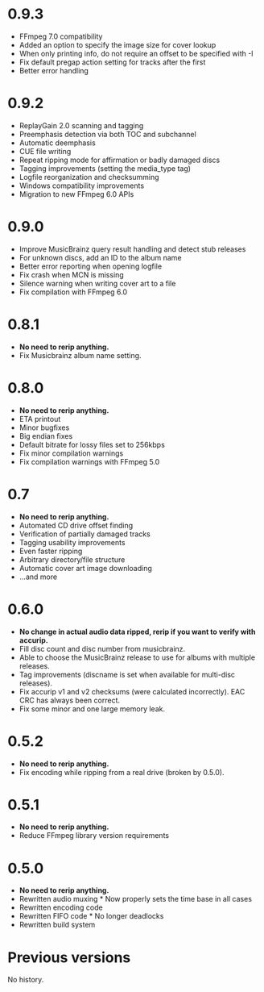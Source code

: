 0.9.3
=====
 - FFmpeg 7.0 compatibility
 - Added an option to specify the image size for cover lookup
 - When only printing info, do not require an offset to be specified with -I
 - Fix default pregap action setting for tracks after the first
 - Better error handling

0.9.2
=====
 - ReplayGain 2.0 scanning and tagging
 - Preemphasis detection via both TOC and subchannel
 - Automatic deemphasis
 - CUE file writing
 - Repeat ripping mode for affirmation or badly damaged discs
 - Tagging improvements (setting the media_type tag)
 - Logfile reorganization and checksumming
 - Windows compatibility improvements
 - Migration to new FFmpeg 6.0 APIs

0.9.0
=====
 - Improve MusicBrainz query result handling and detect stub releases
 - For unknown discs, add an ID to the album name
 - Better error reporting when opening logfile
 - Fix crash when MCN is missing
 - Silence warning when writing cover art to a file
 - Fix compilation with FFmpeg 6.0

0.8.1
=====
 - __No need to rerip anything.__
 - Fix Musicbrainz album name setting.

0.8.0
=====
 - __No need to rerip anything.__
 - ETA printout
 - Minor bugfixes
 - Big endian fixes
 - Default bitrate for lossy files set to 256kbps
 - Fix minor compilation warnings
 - Fix compilation warnings with FFmpeg 5.0

0.7
===
 - __No need to rerip anything.__
 - Automated CD drive offset finding
 - Verification of partially damaged tracks
 - Tagging usability improvements
 - Even faster ripping
 - Arbitrary directory/file structure
 - Automatic cover art image downloading
 - ...and more

0.6.0
=====
 - __No change in actual audio data ripped, rerip if you want to verify with accurip.__
 - Fill disc count and disc number from musicbrainz.
 - Able to choose the MusicBrainz release to use for albums with multiple releases.
 - Tag improvements (discname is set when available for multi-disc releases).
 - Fix accurip v1 and v2 checksums (were calculated incorrectly). EAC CRC has always been correct.
 - Fix some minor and one large memory leak.

0.5.2
=====
 - __No need to rerip anything.__
 - Fix encoding while ripping from a real drive (broken by 0.5.0).

0.5.1
=====
 - __No need to rerip anything.__
 - Reduce FFmpeg library version requirements

0.5.0
=====
 - __No need to rerip anything.__
 - Rewritten audio muxing
       * Now properly sets the time base in all cases
 - Rewritten encoding code
 - Rewritten FIFO code
       * No longer deadlocks
 - Rewritten build system

Previous versions
=================
No history.
